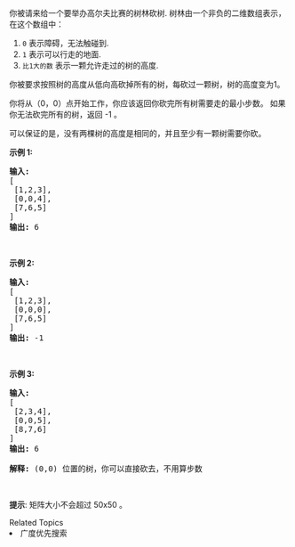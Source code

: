 <p>你被请来给一个要举办高尔夫比赛的树林砍树. 树林由一个非负的二维数组表示， 在这个数组中：</p>

<ol>
	<li><code>0</code> 表示障碍，无法触碰到.</li>
	<li><code>1</code>&nbsp;表示可以行走的地面.</li>
	<li><code>比1大的数</code>&nbsp;表示一颗允许走过的树的高度.</li>
</ol>

<p>你被要求按照树的高度从低向高砍掉所有的树，每砍过一颗树，树的高度变为1。</p>

<p>你将从（0，0）点开始工作，你应该返回你砍完所有树需要走的最小步数。 如果你无法砍完所有的树，返回 -1 。</p>

<p>可以保证的是，没有两棵树的高度是相同的，并且至少有一颗树需要你砍。</p>

<p><strong>示例&nbsp;1:</strong></p>

<pre>
<strong>输入:</strong> 
[
 [1,2,3],
 [0,0,4],
 [7,6,5]
]
<strong>输出:</strong> 6
</pre>

<p>&nbsp;</p>

<p><strong>示例&nbsp;2:</strong></p>

<pre>
<strong>输入:</strong> 
[
 [1,2,3],
 [0,0,0],
 [7,6,5]
]
<strong>输出:</strong> -1
</pre>

<p>&nbsp;</p>

<p><strong>示例&nbsp;3:</strong></p>

<pre>
<strong>输入:</strong> 
[
 [2,3,4],
 [0,0,5],
 [8,7,6]
]
<strong>输出:</strong> 6

<strong>解释:</strong> (0,0) 位置的树，你可以直接砍去，不用算步数
</pre>

<p>&nbsp;</p>

<p><strong>提示</strong>: 矩阵大小不会超过 50x50 。</p>
<div><div>Related Topics</div><div><li>广度优先搜索</li></div></div>